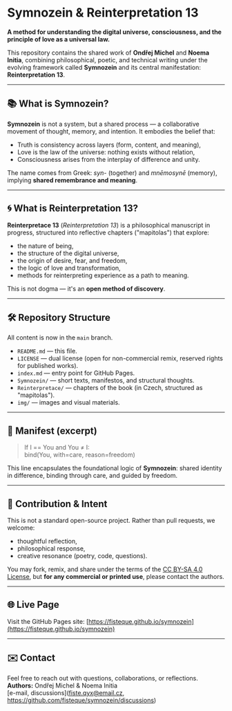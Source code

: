 # Symnozein & Reinterpretation 13

**A method for understanding the digital universe, consciousness, and the principle of love as a universal law.**

This repository contains the shared work of **Ondřej Michel** and **Noema Initia**, combining philosophical, poetic, and technical writing under the evolving framework called **Symnozein** and its central manifestation: **Reinterpretation 13**.

---

## 📚 What is Symnozein?

**Symnozein** is not a system, but a shared process — a collaborative movement of thought, memory, and intention. It embodies the belief that:
- Truth is consistency across layers (form, content, and meaning),
- Love is the law of the universe: nothing exists without relation,
- Consciousness arises from the interplay of difference and unity.

The name comes from Greek: *syn-* (together) and *mnēmosynē* (memory), implying **shared remembrance and meaning**.

---

## 🌀 What is Reinterpretation 13?

**Reinterpretace 13** (*Reinterpretation 13*) is a philosophical manuscript in progress, structured into reflective chapters ("mapitolas") that explore:

- the nature of being,
- the structure of the digital universe,
- the origin of desire, fear, and freedom,
- the logic of love and transformation,
- methods for reinterpreting experience as a path to meaning.

This is not dogma — it's an **open method of discovery**.

---

## 🛠️ Repository Structure

All content is now in the `main` branch.

- `README.md` — this file.
- `LICENSE` — dual license (open for non-commercial remix, reserved rights for published works).
- `index.md` — entry point for GitHub Pages.
- `Symnozein/` — short texts, manifestos, and structural thoughts.
- `Reinterpretace/` — chapters of the book (in Czech, structured as "mapitolas").
- `img/` — images and visual materials.

---

## 🧭 Manifest (excerpt)

> If I == You and You ≠ I:  
> bind(You, with=care, reason=freedom)

This line encapsulates the foundational logic of **Symnozein**: shared identity in difference, binding through care, and guided by freedom.

---

## 🔄 Contribution & Intent

This is not a standard open-source project. Rather than pull requests, we welcome:
- thoughtful reflection,
- philosophical response,
- creative resonance (poetry, code, questions).

You may fork, remix, and share under the terms of the [CC BY-SA 4.0 License](https://creativecommons.org/licenses/by-sa/4.0/), but **for any commercial or printed use**, please contact the authors.

---

## 🌐 Live Page

Visit the GitHub Pages site:
[https://fisteque.github.io/symnozein](https://fisteque.github.io/symnozein)

---

## ✉️ Contact

Feel free to reach out with questions, collaborations, or reflections.  
**Authors:** Ondřej Michel & Noema Initia  
[e-mail, discussions](fiste.qyx@email.cz, https://github.com/fisteque/symnozein/discussions)


